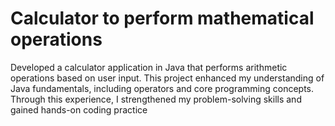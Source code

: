 # Calculator to perform mathematical operations
Developed a calculator application in Java that performs arithmetic operations based on user input. This project enhanced my understanding of Java fundamentals, including operators and core programming concepts. Through this experience, I strengthened my problem-solving skills and gained hands-on coding practice
